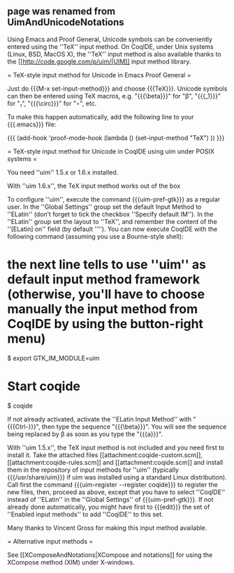 ## page was renamed from UimAndUnicodeNotations
Using Emacs and Proof General, Unicode symbols can be conveniently entered using the ''TeX'' input method. On CoqIDE, under Unix systems (Linux, BSD, MacOS X), the ''TeX'' input method is also available thanks to the [[http://code.google.com/p/uim/|UIM]] input method library.

= TeX-style input method for Unicode in Emacs Proof General =

Just do {{{M-x set-input-method}}} and choose {{{TeX}}}. Unicode symbols can then be entered using TeX macros, e.g. "{{{\beta}}}" for "β", "{{{_1}}}" for "₁", "{{{\circ}}}" for "∘", etc.

To make this happen automatically, add the following line to your {{{.emacs}}} file:

{{{
  (add-hook 'proof-mode-hook (lambda () (set-input-method "TeX") ))
}}}

= TeX-style input method for Unicode in CoqIDE using uim under POSIX systems =

You need ''uim'' 1.5.x or 1.6.x installed.

With ''uim 1.6.x'', the TeX input method works out of the box

To configure ''uim'', execute the command {{{uim-pref-gtk}}} as a regular user. In the ''Global Settings'' group set the default Input Method to ''ELatin'' (don’t forget to tick the checkbox ''Specify default IM''). In the ''ELatin'' group set the layout to ''TeX'', and remember the content of the ''[ELatin] on'' field (by default ''<Control>''). You can now execute CoqIDE with the following command (assuming you use a Bourne-style shell):


# the next line tells to use ''uim'' as default input method framework (otherwise, you'll have to choose manually the input method from CoqIDE by using the button-right menu) 

$ export GTK_IM_MODULE=uim  

# Start coqide

$ coqide

If not already activated, activate the ''ELatin Input Method'' with "{{{Ctrl-\}}}", then type the sequence "{{{\beta}}}". You will see the sequence being replaced by β as soon as you type the "{{{a}}}".

With ''uim 1.5.x'', the TeX input method is not included and you need first to install it. Take the attached files [[attachment:coqide-custom.scm]], [[attachment:coqide-rules.scm]] and [[attachment:coqide.scm]] and install them in the repository of input methods for ''uim'' (typically {{{/usr/share/uim}}} if uim was installed using a standard Linux distribution). Call first the command {{{uim-register --register coqide}}} to register the new files, then, proceed as above, except that you have to select ''CoqIDE'' instead of ''ELatin'' in the ''Global Settings'' of {{{uim-pref-gtk}}}. If not already done automatically, you might have first to {{{edit}}} the set of ''Enabled input methods'' to add ''CoqIDE'' to this set.

Many thanks to Vincent Gross for making this input method available.

= Alternative input methods =

See [[XComposeAndNotations|XCompose and notations]] for using the XCompose method (XIM) under X-windows.
